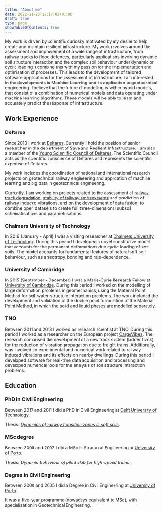 ```yaml
---
title: "About me"
date: 2022-11-23T12:17:03+01:00
draft: true
type: page
showTableOfContents: true
---
```


My work is driven by scientific curiosity motivated by my desire to help create and maintain resilient infrastructure.
My work revolves around the assessment and improvement of a wide range of infrastructure, from railway tracks to flood defences,
particularly applications involving dynamic soil structure interaction and the complex soil behaviour under dynamic or cyclic loading.
I combine this with my passion for the implementation and optimisation of processes.
This leads to the development of tailored software applications for the assessment of infrastructure.
I am interested in the developments in Machine Learning and its application to geotechnical engineering.
I believe that the future of modelling is within hybrid models,
that consist of a combination of numerical models and data operating under machine learning algorithms.
These models will be able to learn and accurately predict the response of infrastructure.

## Work Experience

### Deltares
Since 2013 I work at [Deltares](https://www.deltares.nl/). Currently I hold the position of senior researcher in the
department of Save and Resilient Infrastructure.
I am also a member of the [Young Scientific Council of Deltares](https://www.deltares.nl/en/news/meet-the-scientific-council-of-deltares/).
The Scientific Council acts as the scientific conscience of Deltares and represents the scientific expertise of Deltares.

My work includes the coordination of national and international research projects on
geotechnical railway engineering and application of machine learning and big data in geotechnical engineering.

Currently, I am working on projects related to the assessment of
[railway track degradation](https://publicwiki.deltares.nl/display/TKIP/DEL120+-+RisicOmodel+SpoordeformatiE),
[stability of railway embankments](https://www.prorail.nl/nieuws/start-wetenschappelijk-onderzoek-spoordijken)
and prediction of [railway induced vibrations](https://www.prorail.nl/nieuws/rekenmodel-spoortrillingen), and on the
development of [data fusion](https://publicwiki.deltares.nl/display/TKIP/DEL136+-+Voorstel+3+DigiTwin+W+en+O),
to combine open datasets to create full three-dimensional subsoil schematisations and parametrisations.


### Chalmers University of Technology
In 2016 (January - April) I was a visiting researcher at [Chalmers University of Technology](https://www.chalmers.se/en/).
During this period I developed a novel constitutive model that accounts for the permanent deformations due cyclic loading of soft soils.
The model accounts for fundamental features of natural soft soil behaviour, such as anisotropy, bonding and rate-dependence.

### University of Cambridge
In 2015 (September - December) I was a Marie-Curie Research Fellow at [University of Cambridge](https://www.cam.ac.uk/).
During this period I worked on the modelling of large deformation problems in geomechanics, using the Material Point Method
for soil-water-structure interaction problems. The work included the development and validation of the double point formulation
of the Material Point Method, in which the solid and liquid phases are modelled separately.

### TNO
Between 2011 and 2013 I worked as research scientist at [TNO](www.tno.nl).
During this period I worked as a researcher on the European project [CargoVibes](https://cordis.europa.eu/project/id/266248/reporting).
The research comprised the development of a new track system (ladder track) for the reduction of vibration propagation due to freight trains.
Additionally, I was involved on experimental and numerical work related to railway induced vibrations and its effects on nearby dwellings.
During this period I developed software for real-time data acquisition and processing
and developed numerical tools for the analysis of soil structure interaction problems.


## Education
### PhD in Civil Engineering
Between 2017 and 2011 I did a PhD in Civil Engineering at [Delft University of Technology](https://tudelft.nl/).

Thesis: [_Dynamics of railway transition zones in soft soils_](https://repository.tudelft.nl/islandora/object/uuid:950e7ccd-1b18-4530-866d-5dd662fe0fa4?collection=research).

### MSc degree
Between 2005 and 2007 I did a MSc in Structural Engineering at [University of Porto](https://fe.up.pt/).

Thesis: _Dynamic behaviour of piled slab for high-speed trains_.

### Degree in Civil Engineering

Between 2000 and 2005 I did a Degree in Civil Engineering at [University of Porto](https://fe.up.pt/).

It was a five-year programme (nowadays equivalent to MSc), with specialisation in Geotechnical Engineering.

